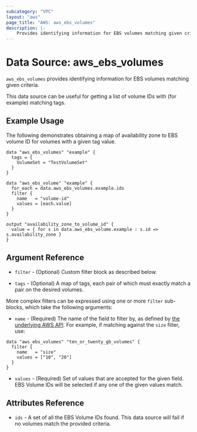 ```yaml
---
subcategory: "VPC"
layout: "aws"
page_title: "AWS: aws_ebs_volumes"
description: |-
    Provides identifying information for EBS volumes matching given criteria
---
```


# Data Source: aws_ebs_volumes

`aws_ebs_volumes` provides identifying information for EBS volumes matching given criteria.

This data source can be useful for getting a list of volume IDs with (for example) matching tags.

## Example Usage

The following demonstrates obtaining a map of availability zone to EBS volume ID for volumes with a given tag value.

```hcl
data "aws_ebs_volumes" "example" {
  tags = {
    VolumeSet = "TestVolumeSet"
  }
}

data "aws_ebs_volume" "example" {
  for_each = data.aws_ebs_volumes.example.ids
  filter {
    name   = "volume-id"
    values = [each.value]
  }
}

output "availability_zone_to_volume_id" {
  value = { for s in data.aws_ebs_volume.example : s.id => s.availability_zone }
}
```

## Argument Reference

* `filter` - (Optional) Custom filter block as described below.

* `tags` - (Optional) A map of tags, each pair of which must exactly match
  a pair on the desired volumes.

More complex filters can be expressed using one or more `filter` sub-blocks,
which take the following arguments:

* `name` - (Required) The name of the field to filter by, as defined by
  [the underlying AWS API](https://docs.aws.amazon.com/AWSEC2/latest/APIReference/API_DescribeVolumes.html).
  For example, if matching against the `size` filter, use:

```hcl
data "aws_ebs_volumes" "ten_or_twenty_gb_volumes" {
  filter {
    name   = "size"
    values = ["10", "20"]
  }
}
```

* `values` - (Required) Set of values that are accepted for the given field.
  EBS Volume IDs will be selected if any one of the given values match.

## Attributes Reference

* `ids` - A set of all the EBS Volume IDs found. This data source will fail if
  no volumes match the provided criteria.
